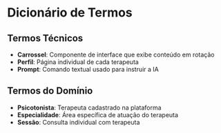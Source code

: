 # Dicionário de Termos

## Termos Técnicos
- **Carrossel**: Componente de interface que exibe conteúdo em rotação
- **Perfil**: Página individual de cada terapeuta
- **Prompt**: Comando textual usado para instruir a IA

## Termos do Domínio
- **Psicotonista**: Terapeuta cadastrado na plataforma
- **Especialidade**: Área específica de atuação do terapeuta
- **Sessão**: Consulta individual com terapeuta
